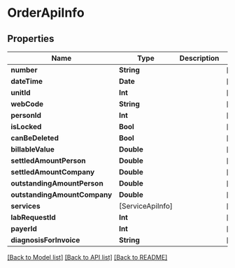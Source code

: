 # OrderApiInfo

## Properties
Name | Type | Description | Notes
------------ | ------------- | ------------- | -------------
**number** | **String** |  | [optional] 
**dateTime** | **Date** |  | [optional] 
**unitId** | **Int** |  | [optional] 
**webCode** | **String** |  | [optional] 
**personId** | **Int** |  | [optional] 
**isLocked** | **Bool** |  | [optional] 
**canBeDeleted** | **Bool** |  | [optional] 
**billableValue** | **Double** |  | [optional] 
**settledAmountPerson** | **Double** |  | [optional] 
**settledAmountCompany** | **Double** |  | [optional] 
**outstandingAmountPerson** | **Double** |  | [optional] 
**outstandingAmountCompany** | **Double** |  | [optional] 
**services** | [ServiceApiInfo] |  | [optional] 
**labRequestId** | **Int** |  | [optional] 
**payerId** | **Int** |  | [optional] 
**diagnosisForInvoice** | **String** |  | [optional] 

[[Back to Model list]](../README.md#documentation-for-models) [[Back to API list]](../README.md#documentation-for-api-endpoints) [[Back to README]](../README.md)


